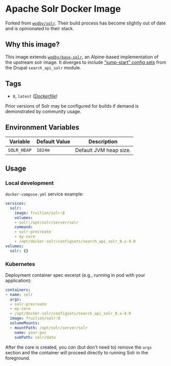 # Apache Solr Docker Image

Forked from [`wodby/solr`](https://github.com/wodby/solr). Their build process
has become slightly out of date and is opinionated to their stack.

## Why this image?

This image extends [`wodby/base-solr`](https://github.com/wodby/base-solr),
an Alpine-based implementation of the upstream solr image. It diverges to
include ["jump-start" config sets](https://www.drupal.org/node/3070455) from the
Drupal `search_api_solr` module.

## Tags

* `8`, `latest` _([Dockerfile](https://github.com/fruition/solr/blob/master/Dockerfile))_

Prior versions of Solr may be configured for builds if demand is demonstrated by
community usage.

## Environment Variables

| Variable                  | Default Value | Description                     |
| ------------------------- | ------------- | ------------------------------- |
| `SOLR_HEAP`               | `1024m `      | Default JVM heap size. |

## Usage

### Local development

`docker-compose.yml` service example:
```yaml
services:
  solr:
    image: fruition/solr:8
    volumes:
    - solr:/opt/solr/server/solr
    command:
    - solr-precreate
    - my-core
    - /opt/docker-solr/configsets/search_api_solr_8.x-4.0
volumes:
  solr: {}
```

### Kubernetes

Deployment container spec excerpt (e.g., running in pod with your application):
```yaml
containers:
- name: solr
  args:
  - solr-precreate
  - my-core
  - /opt/docker-solr/configsets/search_api_solr_8.x-4.0
  image: fruition/solr:8
  volumeMounts:
  - mountPath: /opt/solr/server/solr
    name: your-pvc
    subPath: solr/data
```

After the core is created, you _can_ (but don't need to) remove the `args`
section and the container will proceed directly to running Solr in the
foreground.
